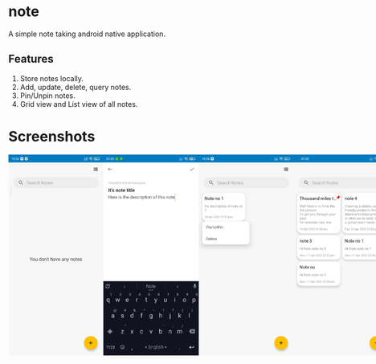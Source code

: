 # note
A simple note taking android native application.

## Features
1. Store notes locally.
2. Add, update, delete, query notes.
3. Pin/Unpin notes.
4. Grid view and List view of all notes.

# Screenshots
<div style="display:flex;">
<img src="https://github.com/shawon5ice/note/blob/main/screenshot/no_notes.jpg" alt="alt text" width="200" height="400">
<img src="https://github.com/shawon5ice/note/blob/main/screenshot/edit_text.jpg" alt="alt text" width="200" height="400">
<img src="https://github.com/shawon5ice/note/blob/main/screenshot/pop_up.jpg" alt="alt text" width="200" height="400">
<img src="https://github.com/shawon5ice/note/blob/main/screenshot/grid_view_with_pin.jpg" alt="alt text" width="200" height="400">
<img src="https://github.com/shawon5ice/note/blob/main/screenshot/list_view.jpg" alt="alt text" width="200" height="400">
<img src="https://github.com/shawon5ice/note/blob/main/screenshot/query2.jpg" alt="alt text" width="200" height="400">
<img src="https://github.com/shawon5ice/note/blob/main/screenshot/query_not_found.jpg" alt="alt text" width="200" height="400">
</div>
